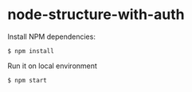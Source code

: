 # node-structure-with-auth

Install NPM dependencies:

```
$ npm install
```

Run it on local environment

```
$ npm start
```
